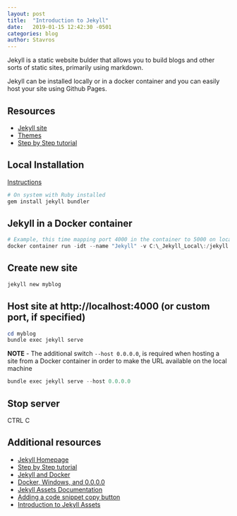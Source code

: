 ```yaml
---
layout: post
title:  "Introduction to Jekyll"
date:   2019-01-15 12:42:30 -0501
categories: blog
author: Stavros
---
```

Jekyll is a static website bulder that allows you to build blogs and other sorts of static sites, primarily using markdown.

Jekyll can be installed locally or in a docker container and you can easily host your site using Github Pages.

## Resources

- [Jekyll site](https://jekyllrb.com)
- [Themes](https://rubygems.org/)
- [Step by Step tutorial](https://jekyllrb.com/docs/step-by-step/01-setup/)

## Local Installation

[Instructions](https://jekyllrb.com/docs/)

```powershell
# On system with Ruby installed
gem install jekyll bundler
```

## Jekyll in a Docker container

```powershell
# Example, this time mapping port 4000 in the container to 5000 on localhost
docker container run -idt --name "Jekyll" -v C:\_Jekyll_Local\:/jekyll -p 5000:4000 jekyll/jekyll bash
```
## Create new site

```powershell
jekyll new myblog
```

## Host site at http://localhost:4000 (or custom port, if specified)

```powershell
cd myblog
bundle exec jekyll serve
```

**NOTE** - The additional switch ```--host 0.0.0.0```, is required when hosting a site from a Docker container in order to make the URL available on the local machine


```powershell
bundle exec jekyll serve --host 0.0.0.0
```
## Stop server

CTRL C

## Additional resources

- [Jekyll Homepage](https://jekyllrb.com)
- [Step by Step tutorial](https://jekyllrb.com/docs/step-by-step/01-setup/)
- [Jekyll and Docker](Jekyll-and-Docker)
- [Docker, Windows, and 0.0.0.0](https://tonyho.net/jekyll-docker-windows-and-0-0-0-0/)
- [Jekyll Assets Documentation](https://github.com/envygeeks/jekyll-assets/blob/master/README.md)
- [Adding a code snippet copy button](https://stackoverflow.com/questions/48078199/jekyll-code-snippet-copy-to-clipboard-button)
- [Introduction to Jekyll Assets](http://ixti.net/software/2012/12/30/unleash-mr-hyde-introduction-of-jekyll-assets.html)